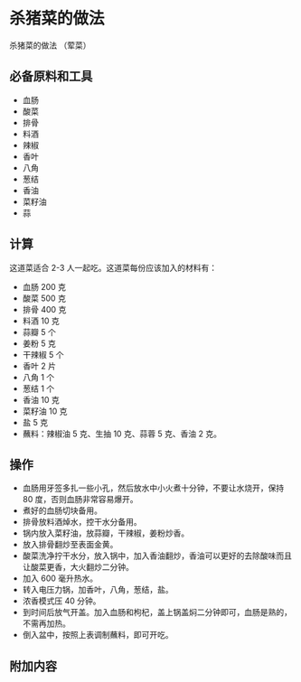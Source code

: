 # 杀猪菜的做法

杀猪菜的做法 （荤菜）

## 必备原料和工具

- 血肠
- 酸菜
- 排骨
- 料酒
- 辣椒
- 香叶
- 八角
- 葱结
- 香油
- 菜籽油
- 蒜

## 计算

这道菜适合 2-3 人一起吃。这道菜每份应该加入的材料有：

- 血肠 200 克
- 酸菜 500 克
- 排骨 400 克
- 料酒 10 克
- 蒜瓣 5 个
- 姜粉 5 克
- 干辣椒 5 个
- 香叶 2 片
- 八角 1 个
- 葱结 1 个
- 香油 10 克
- 菜籽油 10 克
- 盐 5 克
- 蘸料：辣椒油 5 克、生抽 10 克、蒜蓉 5 克、香油 2 克。

## 操作

- 血肠用牙签多扎一些小孔，然后放水中小火煮十分钟，不要让水烧开，保持 80 度，否则血肠非常容易爆开。
- 煮好的血肠切块备用。
- 排骨放料酒焯水，控干水分备用。
- 锅内放入菜籽油，放蒜瓣，干辣椒，姜粉炒香。
- 放入排骨翻炒至表面金黄。
- 酸菜洗净拧干水分，放入锅中，加入香油翻炒，香油可以更好的去除酸味而且让酸菜更香，大火翻炒二分钟。
- 加入 600 毫升热水。
- 转入电压力锅，加香叶，八角，葱结，盐。
- 浓香模式压 40 分钟。
- 到时间后放气开盖。加入血肠和枸杞，盖上锅盖焖二分钟即可，血肠是熟的，不需再加热。
- 倒入盆中，按照上表调制蘸料，即可开吃。

## 附加内容


